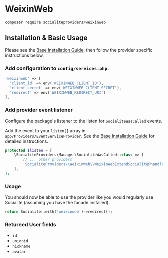 # WeixinWeb

```bash
composer require socialiteproviders/weixinweb
```

## Installation & Basic Usage

Please see the [Base Installation Guide](https://socialiteproviders.com/usage/), then follow the provider specific instructions below.

### Add configuration to `config/services.php`.

```php
'weixinweb' => [    
  'client_id' => env('WEIXINWEB_CLIENT_ID'),  
  'client_secret' => env('WEIXINWEB_CLIENT_SECRET'),  
  'redirect' => env('WEIXINWEB_REDIRECT_URI') 
],
```

### Add provider event listener

Configure the package's listener to the listen for `SocialiteWasCalled` events. 

Add the event to your `listen[]` array  in `app/Providers/EventServiceProvider`. See the [Base Installation Guide](https://socialiteproviders.com/usage/) for detailed instructions.

```php
protected $listen = [
    \SocialiteProviders\Manager\SocialiteWasCalled::class => [
        // ... other providers
        'SocialiteProviders\\WeixinWeb\\WeixinWebExtendSocialite@handle',
    ],
];
```

### Usage

You should now be able to use the provider like you would regularly use Socialite (assuming you have the facade installed):

```php
return Socialite::with('weixinweb')->redirect();
```

### Returned User fields

- ``id``
- ``unionid``
- ``nickname``
- ``avatar``
